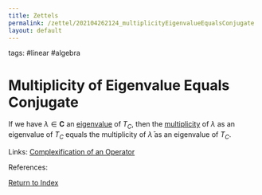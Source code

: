 ```yaml
---
title: Zettels
permalink: /zettel/202104262124_multiplicityEigenvalueEqualsConjugate
layout: default
---
```

tags: #linear #algebra

# Multiplicity of Eigenvalue Equals Conjugate

If we have $\lambda \in \mathbf{C}$ an [eigenvalue](202102120912_eigenvalueDefinition) of $T_C$, then the 
[multiplicity](202104241520_multiplictyDefinitionEigenvalue) of $\lambda$ as an eigenvalue of $T_C$ equals
the multiplicity of $\bar{\lambda}$ as an eigenvalue of $T_C$.

Links: [Complexification of an Operator](202104251532_complexificationOperator)

References: 

[Return to Index](index)